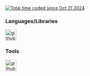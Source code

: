 <div>
    <a href="https://wakatime.com/@860bb1e2-475b-4f61-ae1b-4ec2ce43ad2b">
        <img src="https://wakatime.com/badge/user/860bb1e2-475b-4f61-ae1b-4ec2ce43ad2b.svg" alt="Total time coded since Oct 21 2024">
    </a>
</div>

<div>
    <h3>Languages/Libraries</h3>
    <img alt="github-chart" src="https://skillicons.dev/icons?i=c,py,js,ts,discordjs,html,css,md,bash" height="35px">
</div>
<div>
    <h3>Tools</h3>
    <img alt="github-chart" src="https://skillicons.dev/icons?i=discord,git,github,gitlab,vscode,webstorm,pycharm,ubuntu,pnpm,nodejs,docker" height="35px">
</div>
<!--START_SECTION:waka-->
<!--END_SECTION:waka-->
